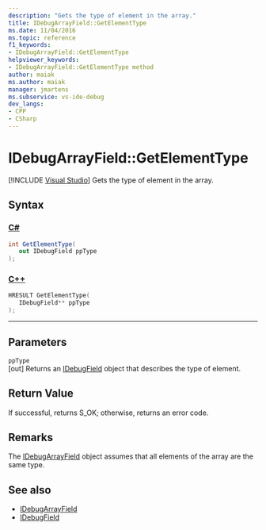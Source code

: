 ```yaml
---
description: "Gets the type of element in the array."
title: IDebugArrayField::GetElementType
ms.date: 11/04/2016
ms.topic: reference
f1_keywords:
- IDebugArrayField::GetElementType
helpviewer_keywords:
- IDebugArrayField::GetElementType method
author: maiak
ms.author: maiak
manager: jmartens
ms.subservice: vs-ide-debug
dev_langs:
- CPP
- CSharp
---
```

# IDebugArrayField::GetElementType

 [!INCLUDE [Visual Studio](~/includes/applies-to-version/vs-windows-only.md)]
Gets the type of element in the array.

## Syntax

### [C#](#tab/csharp)
```csharp
int GetElementType(
   out IDebugField ppType
);
```
### [C++](#tab/cpp)
```cpp
HRESULT GetElementType( 
   IDebugField** ppType
);
```
---

## Parameters
`ppType`\
[out] Returns an [IDebugField](../../../extensibility/debugger/reference/idebugfield.md) object that describes the type of element.

## Return Value
 If successful, returns S_OK; otherwise, returns an error code.

## Remarks
 The [IDebugArrayField](../../../extensibility/debugger/reference/idebugarrayfield.md) object assumes that all elements of the array are the same type.

## See also
- [IDebugArrayField](../../../extensibility/debugger/reference/idebugarrayfield.md)
- [IDebugField](../../../extensibility/debugger/reference/idebugfield.md)

